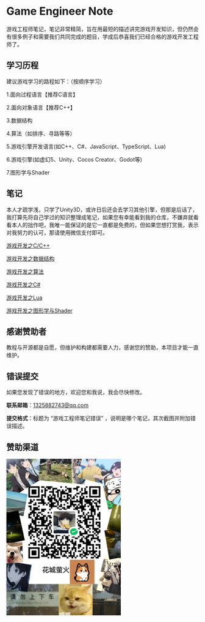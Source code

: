 # Game Engineer Note
游戏工程师笔记，笔记非常精简，旨在用最短的描述讲完游戏开发知识，但仍然会有很多例子和需要我们共同完成的题目，学成后恭喜我们已经合格的游戏开发工程师了。



## 学习历程

建议游戏学习的路程如下：（按顺序学习）

1.面向过程语言【推荐C语言】

2.面向对象语言【推荐C++】

3.数据结构

4.算法（如排序、寻路等等）

5.游戏引擎开发语言(如C++、C#、JavaScript、TypeScript、Lua)

6.游戏引擎(如虚幻5、Unity、Cocos Creator、Godot等)

7.图形学与Shader



## 笔记

本人才疏学浅，只学了Unity3D，或许日后还会去学习其他引擎，但那是后话了，我打算先将自己学过的知识整理成笔记，如果您有幸能看到我的仓库，不嫌弃就看看本人的拙作吧，我唯一能保证的是它一直都是免费的，但如果您想打赏我，表示对我努力的认可，那请使用微信支付即可。

[游戏开发之C/C++](./Note/C&C++.md)

[游戏开发之数据结构](./Note/数据结构.md)

[游戏开发之算法](./Note/算法.md)

[游戏开发之C#](./Note/C#.md)

[游戏开发之Lua](./Note/Lua.md)

[游戏开发之图形学与Shader](./Note/图形学与Shader.md)



## 感谢赞助者

教程与开源都是自愿，但维护和构建都需要人力，感谢您的赞助，本项目才能一直维护。



## 错误提交

如果您发现了错误的地方，欢迎您和我说，我会尽快修改。

**联系邮箱**：1325882743@qq.com

**提交格式**：标题为 “游戏工程师笔记错误” ，说明是哪个笔记，其次截图并附加错误描述。

## 赞助渠道

<img src="image/.README_image/fukuanma.png" width="300">



